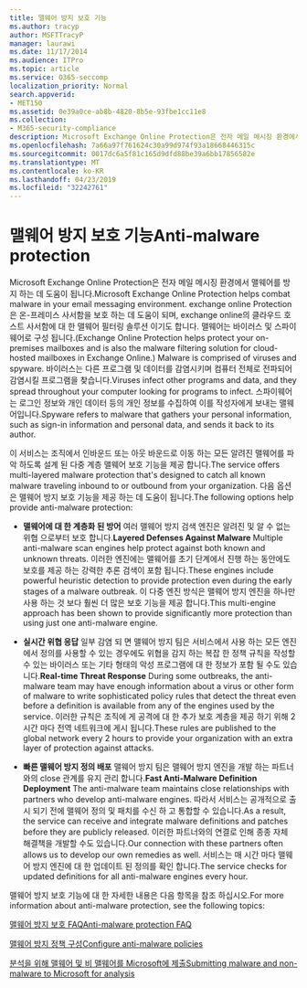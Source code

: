 ```yaml
---
title: 맬웨어 방지 보호 기능
ms.author: tracyp
author: MSFTTracyP
manager: laurawi
ms.date: 11/17/2014
ms.audience: ITPro
ms.topic: article
ms.service: O365-seccomp
localization_priority: Normal
search.appverid:
- MET150
ms.assetid: 0e39a0ce-ab8b-4820-8b5e-93fbe1cc11e8
ms.collection:
- M365-security-compliance
description: Microsoft Exchange Online Protection은 전자 메일 메시징 환경에서 맬웨어를 방지 하는 데 도움이 됩니다. 맬웨어는 바이러스 및 스파이웨어로 구성됩니다. 바이러스는 다른 프로그램 및 데이터를 감염시키며 컴퓨터 전체로 전파되어 감염시킬 프로그램을 찾습니다. 스파이웨어는 로그인 정보와 개인 데이터 등의 개인 정보를 수집하여 이를 작성자에게 보내는 맬웨어입니다.
ms.openlocfilehash: 7a66a97f761624c30a99d974f93a18668446315c
ms.sourcegitcommit: 0017dc6a5f81c165d9dfd88be39a6bb17856582e
ms.translationtype: MT
ms.contentlocale: ko-KR
ms.lasthandoff: 04/23/2019
ms.locfileid: "32242761"
---
```

# <a name="anti-malware-protection"></a><span data-ttu-id="91d07-106">맬웨어 방지 보호 기능</span><span class="sxs-lookup"><span data-stu-id="91d07-106">Anti-malware protection</span></span>

<span data-ttu-id="91d07-107">Microsoft Exchange Online Protection은 전자 메일 메시징 환경에서 맬웨어를 방지 하는 데 도움이 됩니다.</span><span class="sxs-lookup"><span data-stu-id="91d07-107">Microsoft Exchange Online Protection helps combat malware in your email messaging environment.</span></span> <span data-ttu-id="91d07-108">exchange online Protection은 온-프레미스 사서함을 보호 하는 데 도움이 되며, exchange online의 클라우드 호스트 사서함에 대 한 맬웨어 필터링 솔루션 이기도 합니다. 맬웨어는 바이러스 및 스파이웨어로 구성 됩니다.</span><span class="sxs-lookup"><span data-stu-id="91d07-108">(Exchange Online Protection helps protect your on-premises mailboxes and is also the malware filtering solution for cloud-hosted mailboxes in Exchange Online.) Malware is comprised of viruses and spyware.</span></span> <span data-ttu-id="91d07-109">바이러스는 다른 프로그램 및 데이터를 감염시키며 컴퓨터 전체로 전파되어 감염시킬 프로그램을 찾습니다.</span><span class="sxs-lookup"><span data-stu-id="91d07-109">Viruses infect other programs and data, and they spread throughout your computer looking for programs to infect.</span></span> <span data-ttu-id="91d07-110">스파이웨어는 로그인 정보와 개인 데이터 등의 개인 정보를 수집하여 이를 작성자에게 보내는 맬웨어입니다.</span><span class="sxs-lookup"><span data-stu-id="91d07-110">Spyware refers to malware that gathers your personal information, such as sign-in information and personal data, and sends it back to its author.</span></span> 
  
<span data-ttu-id="91d07-111">이 서비스는 조직에서 인바운드 또는 아웃 바운드로 이동 하는 모든 알려진 맬웨어를 파악 하도록 설계 된 다중 계층 맬웨어 보호 기능을 제공 합니다.</span><span class="sxs-lookup"><span data-stu-id="91d07-111">The service offers multi-layered malware protection that's designed to catch all known malware traveling inbound to or outbound from your organization.</span></span> <span data-ttu-id="91d07-112">다음 옵션은 맬웨어 방지 보호 기능을 제공 하는 데 도움이 됩니다.</span><span class="sxs-lookup"><span data-stu-id="91d07-112">The following options help provide anti-malware protection:</span></span>
  
- <span data-ttu-id="91d07-113">**맬웨어에 대 한 계층화 된 방어** 여러 맬웨어 방지 검색 엔진은 알려진 및 알 수 없는 위협 으로부터 보호 합니다.</span><span class="sxs-lookup"><span data-stu-id="91d07-113">**Layered Defenses Against Malware** Multiple anti-malware scan engines help protect against both known and unknown threats.</span></span> <span data-ttu-id="91d07-114">이러한 엔진에는 맬웨어를 초기 단계에서 진행 하는 동안에도 보호를 제공 하는 강력한 추론 검색이 포함 됩니다.</span><span class="sxs-lookup"><span data-stu-id="91d07-114">These engines include powerful heuristic detection to provide protection even during the early stages of a malware outbreak.</span></span> <span data-ttu-id="91d07-115">이 다중 엔진 방식은 맬웨어 방지 엔진을 하나만 사용 하는 것 보다 훨씬 더 많은 보호 기능을 제공 합니다.</span><span class="sxs-lookup"><span data-stu-id="91d07-115">This multi-engine approach has been shown to provide significantly more protection than using just one anti-malware engine.</span></span> 
    
- <span data-ttu-id="91d07-116">**실시간 위협 응답** 일부 감염 되 면 맬웨어 방지 팀은 서비스에서 사용 하는 모든 엔진에서 정의를 사용할 수 있는 경우에도 위협을 감지 하는 복잡 한 정책 규칙을 작성할 수 있는 바이러스 또는 기타 형태의 악성 프로그램에 대 한 정보가 포함 될 수도 있습니다.</span><span class="sxs-lookup"><span data-stu-id="91d07-116">**Real-time Threat Response** During some outbreaks, the anti-malware team may have enough information about a virus or other form of malware to write sophisticated policy rules that detect the threat even before a definition is available from any of the engines used by the service.</span></span> <span data-ttu-id="91d07-117">이러한 규칙은 조직에 게 공격에 대 한 추가 보호 계층을 제공 하기 위해 2 시간 마다 전역 네트워크에 게시 됩니다.</span><span class="sxs-lookup"><span data-stu-id="91d07-117">These rules are published to the global network every 2 hours to provide your organization with an extra layer of protection against attacks.</span></span> 
    
- <span data-ttu-id="91d07-118">**빠른 맬웨어 방지 정의 배포** 맬웨어 방지 팀은 맬웨어 방지 엔진을 개발 하는 파트너와의 close 관계를 유지 관리 합니다.</span><span class="sxs-lookup"><span data-stu-id="91d07-118">**Fast Anti-Malware Definition Deployment** The anti-malware team maintains close relationships with partners who develop anti-malware engines.</span></span> <span data-ttu-id="91d07-119">따라서 서비스는 공개적으로 출시 되기 전에 맬웨어 정의 및 패치를 수신 하 고 통합할 수 있습니다.</span><span class="sxs-lookup"><span data-stu-id="91d07-119">As a result, the service can receive and integrate malware definitions and patches before they are publicly released.</span></span> <span data-ttu-id="91d07-120">이러한 파트너와의 연결로 인해 종종 자체 해결책을 개발할 수도 있습니다.</span><span class="sxs-lookup"><span data-stu-id="91d07-120">Our connection with these partners often allows us to develop our own remedies as well.</span></span> <span data-ttu-id="91d07-121">서비스는 매 시간 마다 맬웨어 방지 엔진에 대 한 업데이트 된 정의를 확인 합니다.</span><span class="sxs-lookup"><span data-stu-id="91d07-121">The service checks for updated definitions for all anti-malware engines every hour.</span></span> 
    
<span data-ttu-id="91d07-122">맬웨어 방지 보호 기능에 대 한 자세한 내용은 다음 항목을 참조 하십시오.</span><span class="sxs-lookup"><span data-stu-id="91d07-122">For more information about anti-malware protection, see the following topics:</span></span> 
  
[<span data-ttu-id="91d07-123">맬웨어 방지 보호 FAQ</span><span class="sxs-lookup"><span data-stu-id="91d07-123">Anti-malware protection FAQ </span></span>](anti-malware-protection-faq-eop.md)
  
[<span data-ttu-id="91d07-124">맬웨어 방지 정책 구성</span><span class="sxs-lookup"><span data-stu-id="91d07-124">Configure anti-malware policies</span></span>](configure-anti-malware-policies.md)
  
[<span data-ttu-id="91d07-125">분석을 위해 맬웨어 및 비 맬웨어를 Microsoft에 제출</span><span class="sxs-lookup"><span data-stu-id="91d07-125">Submitting malware and non-malware to Microsoft for analysis</span></span>](submitting-malware-and-non-malware-to-microsoft-for-analysis.md)
  

